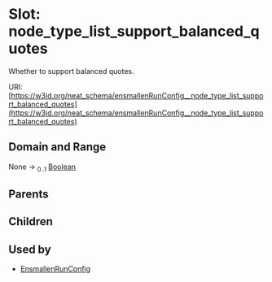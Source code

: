 
# Slot: node_type_list_support_balanced_quotes


Whether to support balanced quotes.

URI: [https://w3id.org/neat_schema/ensmallenRunConfig__node_type_list_support_balanced_quotes](https://w3id.org/neat_schema/ensmallenRunConfig__node_type_list_support_balanced_quotes)


## Domain and Range

None &#8594;  <sub>0..1</sub> [Boolean](types/Boolean.md)

## Parents


## Children


## Used by

 * [EnsmallenRunConfig](EnsmallenRunConfig.md)

